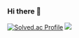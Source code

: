 ### Hi there 👋
[![Solved.ac Profile](http://mazassumnida.wtf/api/v2/generate_badge?boj=ts6938)](https://solved.ac/ts6938/)
<img src="http://mazandi.herokuapp.com/api?handle={ts6938}&theme=warm"/>

<!--
**Taesun0727/Taesun0727** is a ✨ _special_ ✨ repository because its `README.md` (this file) appears on your GitHub profile.

Here are some ideas to get you started:

- 🔭 I’m currently working on ...
- 🌱 I’m currently learning ...
- 👯 I’m looking to collaborate on ...
- 🤔 I’m looking for help with ...
- 💬 Ask me about ...
- 📫 How to reach me: ...
- 😄 Pronouns: ...
- ⚡ Fun fact: ...
-->
